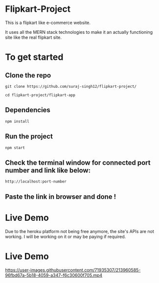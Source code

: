 # Flipkart-Project

This is a flipkart like e-commerce website. 

It uses all the MERN stack technologies to make it an actually functioning site like the real flipkart site.

# To get started
## Clone the repo
```git
git clone https://github.com/suraj-singh12/flipkart-project/
```

```git  
cd flipkart-project/flipkart-app
```

## Dependencies 
```git
npm install
```

## Run the project
```npm 
npm start
```

## Check the terminal window for connected port number and link like below: 
```
http://localhost:port-number
```

## Paste the link in browser and done !

# Live Demo
Due to the heroku platform not being free anymore, the site's APIs are not working. I will be working on it or may be paying if required. 

# Live Demo

https://user-images.githubusercontent.com/71935307/213960585-96fbd67a-5b18-4059-a347-f6c30600f705.mp4


